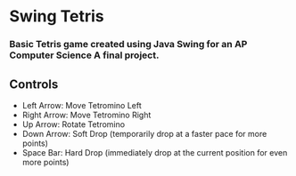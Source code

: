 # Swing Tetris
### Basic Tetris game created using Java Swing for an AP Computer Science A final project.

## Controls
- Left Arrow: Move Tetromino Left
- Right Arrow: Move Tetromino Right
- Up Arrow: Rotate Tetromino
- Down Arrow: Soft Drop (temporarily drop at a faster pace for more points)
- Space Bar: Hard Drop (immediately drop at the current position for even more points)
